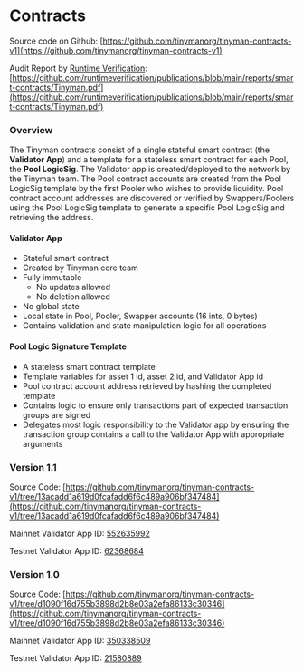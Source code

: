 # Contracts

Source code on Github: [https://github.com/tinymanorg/tinyman-contracts-v1](https://github.com/tinymanorg/tinyman-contracts-v1)

Audit Report by [Runtime Verification](http://runtimeverification.com): [https://github.com/runtimeverification/publications/blob/main/reports/smart-contracts/Tinyman.pdf](https://github.com/runtimeverification/publications/blob/main/reports/smart-contracts/Tinyman.pdf)

### Overview

The Tinyman contracts consist of a single stateful smart contract (the **Validator App**) and a template for a stateless smart contract for each Pool, the **Pool LogicSig**. The Validator app is created/deployed to the network by the Tinyman team. The Pool contract accounts are created from the Pool LogicSig template by the first Pooler who wishes to provide liquidity. Pool contract account addresses are discovered or verified by Swappers/Poolers using the Pool LogicSig template to generate a specific Pool LogicSig and retrieving the address.

#### Validator App <a href="#docs-internal-guid-b18fd459-7fff-aa47-087b-2bcfdededbc5" id="docs-internal-guid-b18fd459-7fff-aa47-087b-2bcfdededbc5"></a>

* Stateful smart contract
* Created by Tinyman core team
* Fully immutable
  * No updates allowed
  * No deletion allowed
* No global state
* Local state in Pool, Pooler, Swapper accounts (16 ints, 0 bytes)
* Contains validation and state manipulation logic for all operations

#### Pool Logic Signature Template

* A stateless smart contract template
* Template variables for asset 1 id, asset 2 id, and Validator App id
* Pool contract account address retrieved by hashing the completed template
* Contains logic to ensure only transactions part of expected transaction groups are signed
* Delegates most logic responsibility to the Validator app by ensuring the transaction group contains a call to the Validator App with appropriate arguments

### Version 1.1&#x20;

Source Code: [https://github.com/tinymanorg/tinyman-contracts-v1/tree/13acadd1a619d0fcafadd6f6c489a906bf347484](https://github.com/tinymanorg/tinyman-contracts-v1/tree/13acadd1a619d0fcafadd6f6c489a906bf347484)

Mainnet Validator App ID: [552635992](https://algoexplorer.io/application/552635992)

Testnet Validator App ID: [62368684](https://testnet.algoexplorer.io/application/62368684)

### Version 1.0

Source Code: [https://github.com/tinymanorg/tinyman-contracts-v1/tree/d1090f16d755b3898d2b8e03a2efa86133c30346](https://github.com/tinymanorg/tinyman-contracts-v1/tree/d1090f16d755b3898d2b8e03a2efa86133c30346)

Mainnet Validator App ID: [350338509](https://algoexplorer.io/application/350338509)

Testnet Validator App ID: [21580889](https://testnet.algoexplorer.io/application/21580889)



